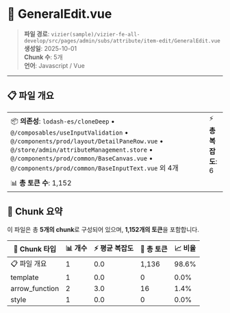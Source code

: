# 📄 GeneralEdit.vue

> **파일 경로**: `vizier(sample)/vizier-fe-all-develop/src/pages/admin/subs/attribute/item-edit/GeneralEdit.vue`  
> **생성일**: 2025-10-01  
> **Chunk 수**: 5개  
> **언어**: Javascript / Vue
---





## 📋 파일 개요

| | |
|--|--|
| 📦 **의존성**: `lodash-es/cloneDeep` • `@/composables/useInputValidation` • `@/components/prod/layout/DetailPaneRow.vue` • `@/store/admin/attributeManagement.store` • `@/components/prod/common/BaseCanvas.vue` • `@/components/prod/common/BaseInputText.vue` 외 4개 | ⚡ **총 복잡도**: 6 |
| 📊 **총 토큰 수**: 1,152 |  |






## 🧩 Chunk 요약

이 파일은 총 **5개의 chunk**로 구성되어 있으며, **1,152개의 토큰**을 포함합니다.

| 🧩 Chunk 타입 | 📊 개수 | ⚡ 평균 복잡도 | 📝 총 토큰 | 📈 비율 |
|---------------|--------|-------------|----------|--------|
| 📋 파일 개요 | 1 | 0.0 | 1,136 | 98.6% |
| template | 1 | 0.0 | 0 | 0.0% |
| arrow_function | 2 | 3.0 | 16 | 1.4% |
| style | 1 | 0.0 | 0 | 0.0% |

